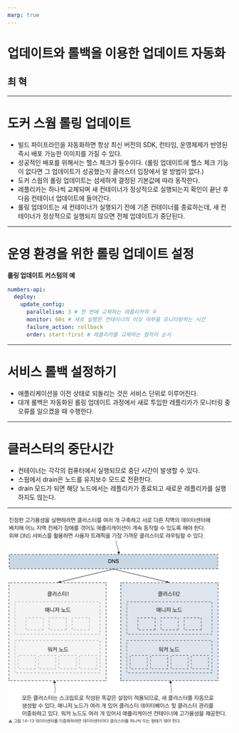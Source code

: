 ```yaml
---
marp: true
---
```


# 업데이트와 롤백을 이용한 업데이트 자동화

## 최 혁

---

# 도커 스웜 롤링 업데이트

- 빌드 파이프라인을 자동화하면 항상 최신 버전의 SDK, 런타임, 운영체제가 반영된 즉시 배포 가능한 이미지를 가질 수 있다.
- 성공적인 배포를 위해서는 헬스 체크가 필수이다. (롤링 업데이트에 헬스 체크 기능이 없다면 그 업데이트가 성공했는지 클러스터 입장에서 알 방법이 없다.)
- 도커 스웜의 롤링 업데이트는 섬세하게 결정된 기본값에 따라 동작한다.
- 레플리카는 하나씩 교체되며 새 컨테이너가 정상적으로 실행되는지 확인이 끝난 후 다음 컨테이너 업데이트에 들어간다.
- 롤링 업데이트는 새 컨테이너가 실행되기 전에 기존 컨테이너를 종료하는데, 새 컨테이너가 정상적으로 실행되지 않으면 전체 업데이트가 중단된다.

---

# 운영 환경을 위한 롤링 업데이트 설정

**롤링 업데이트 커스텀의 예**

```yaml
numbers-api:
  deploy:
    update_config:
      parallelism: 3 # 한 번에 교체하는 레플리카의 수
      monitor: 60s # 새로 실행한 컨테이너의 이상 여부를 모니터링하는 시간
      failure_action: rollback
      order: start-first # 레플리카를 교체하는 절차의 순서
```

---

# 서비스 롤백 설정하기

- 애플리케이션을 이전 상태로 되돌리는 것은 서비스 단위로 이루어진다.
- 대개 롤백은 자동화된 롤링 업데이트 과정에서 새로 투입한 레플리카가 모니터링 중 오류를 일으켰을 때 수행한다.

---

# 클러스터의 중단시간

- 컨테이너는 각각의 컴퓨터에서 실행되므로 중단 시간이 발생할 수 있다.
- 스웜에서 drain은 노드를 유지보수 모드로 전환한다.
- drain 모드가 되면 해당 노드에서는 레플리카가 종료되고 새로운 레플리카를 실행하지도 않는다.

---

![bg 60%](image.png)
